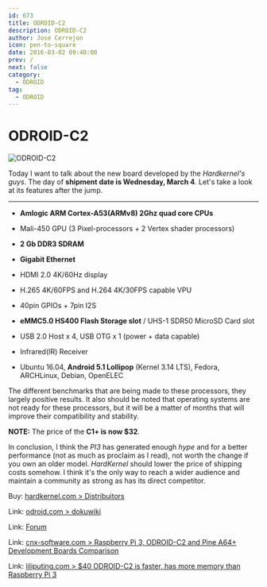 ```yaml
---
id: 673
title: ODROID-C2
description: ODROID-C2
author: Jose Cerrejon
icon: pen-to-square
date: 2016-03-02 09:40:00
prev: /
next: false
category:
  - ODROID
tag:
  - ODROID
---
```


# ODROID-C2

![ODROID-C2](/images/2016/02/ODROID_C2.png)

Today I want to talk about the new board developed by the *Hardkernel's guys*. The day of **shipment date is Wednesday, March 4**. Let's take a look at its features after the jump.

- - -
* **Amlogic ARM Cortex-A53(ARMv8) 2Ghz quad core CPUs**

* Mali-450 GPU (3 Pixel-processors + 2 Vertex shader processors)

* **2 Gb DDR3 SDRAM**

* **Gigabit Ethernet**

* HDMI 2.0 4K/60Hz display

* H.265 4K/60FPS and H.264 4K/30FPS capable VPU

* 40pin GPIOs + 7pin I2S

* **eMMC5.0 HS400 Flash Storage slot** / UHS-1 SDR50 MicroSD Card slot

* USB 2.0 Host x 4, USB OTG x 1 (power + data capable)

* Infrared(IR) Receiver

* Ubuntu 16.04, **Android 5.1 Lollipop** (Kernel 3.14 LTS), Fedora, ARCHLinux, Debian,  OpenELEC

The different benchmarks that are being made to these processors, they largely positive results. It also should be noted that operating systems are not ready for these processors, but it will be a matter of months that will improve their compatibility and stability.

**NOTE:** The price of the **C1+ is now $32**.

In conclusion, I think the *PI3* has generated enough *hype* and for a better performance (not as much as proclaim as I read), not worth the change if you own an older model. *HardKernel* should lower the price of shipping costs somehow. I think it's the only way to reach a wider audience and maintain a community as strong as has its direct competitor.

Buy: [hardkernel.com > Distribuitors](http://www.hardkernel.com/main/distributor.php)

Link: [odroid.com > dokuwiki](http://odroid.com/dokuwiki/doku.php?id=en:odroid-c2)

Link: [Forum](http://forum.odroid.com/viewforum.php?f=134&sid=770523e8532d6ddde3f2a9bebdb2941c)

Link: [cnx-software.com > Raspberry Pi 3, ODROID-C2 and Pine A64+ Development Boards Comparison](http://www.cnx-software.com/2016/03/01/raspberry-pi-3-odroid-c2-and-pine-a64-development-boards-comparison/)

Link: [liliputing.com > $40 ODROID-C2 is faster, has more memory than Raspberry Pi 3](http://liliputing.com/2016/02/40-odroid-c2-is-faster-has-more-memory-than-raspberry-pi-3.html)